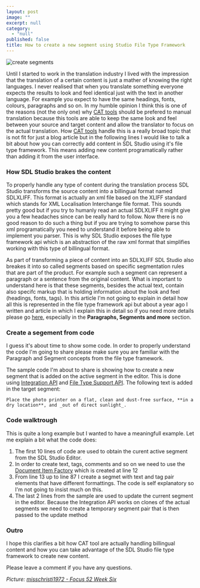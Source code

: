 ```yaml
---
layout: post
image: ""
excerpt: null
category: 
  - "null"
published: false
title: How to create a new segment using Studio File Type Framework
---
```



![create segments]({{site.baseurl}}/assets/images/posts/create-segments-file-type.jpg)

<p class="dropcap">Until I started to work in the translation industry I lived with the impression that the translation of a certain content is just a mather of knowing the right languages. I never realised that when you translate something everyone expects the results to look and feel identical just with the text in another language. For example you expect to have the same headings, fonts, colours, paragraphs and so on. In my humble opinion I think this is one of the reasons (not the only one) why <a href="http://www.translationzone.com/products/cat-tools/" target="_blank">CAT tools</a> should be prefered to manual translation because this tools are able to keep the same look and feel between your source and target content and allow the translator to focus on the actual translation. How <a href="http://www.translationzone.com/products/cat-tools/" target="_blank">CAT tools</a> handle this is a really broad topic that is not fit for just a blog article but in the following lines I would like to talk a bit about how you can correctly add content in SDL Studio using it's file type framework. This means adding new content programatically rather than adding it from the user interface.</p>

### How SDL Studio brakes the content

To properly handle any type of content during the translation process SDL Studio transforms the source content into a billingual format named SDLXLIFF. This format is actually an xml file based on the XLIFF standard which stands for XML Localisation Interchange file format. This sounds pretty good but if you try to humanly read an actual SDLXLIFF it might give you a few headaches since can be really hard to follow. Now there is no good reason to do such a thing but if you are trying to somehow parse this xml programatically you need to understand it before being able to implement you parser. This is why SDL Studio exposes the file type framework api which is an abstraction of the raw xml format that simplifies working with this type of billingual format.

As part of transforming a piece of content into an SDLXLIFF SDL Studio also breakes it into so called segments based on specific segmentation rules that are part of the product. For example such a segment can represent a paragraph or a sentence from the original content. What is important to understand here is that these segments, besides the actual text, contain also specifc markup that is holding information about the look and feel (headings, fonts, tags). In this article I'm not going to explain in detail how all this is represented in the file type framework api but about a year ago I written and article in which I explain this in detail so if you need more details please go [here](http://romuluscrisan.com/sdl%20studio/2015/01/06/How%20to%20access%20segment%20tags%20using%20Studio%20File%20Type%20Framework%20.html#paragraphs-segments-and-more), especially in the **Paragraphs, Segments and more** section.

### Create a segement from code

I guess it's about time to show some code. In order to properly understand the code I'm going to share please make sure you are familiar with the Paragraph and Segment concepts from the file type framework.

The sample code I'm about to share is showing how to create a new segment that is added on the active segment in the editor. This is done using [Integration API](http://producthelp.sdl.com/SDK/StudioIntegrationApi/4.0/html/135dcb1c-535b-46a9-8063-b83be4a06d82.htm) and [File Type Support API](http://producthelp.sdl.com/SDK/FileTypeSupport/4.0/html/1f5584af-9763-46ff-894b-08127a2421a7.htm). The following text is added in the target segment:

`Place the photo printer on a flat, clean and dust-free surface, **in a dry location**, and _out of direct sunlight_.`

<script src="https://gist.github.com/cromica/7a2ae9e07687a1913b8b.js"></script>

### Code walktrough

This is quite a long example but I wanted to have a meaningfull example. Let me explain a bit what the code does:

1. The first 10 lines of code are used to obtain the curent active segment from the SDL Studio Editor. 
2. In order to create text, tags, comments and so on we need to use the [Document Item Factory](http://producthelp.sdl.com/SDK/FileTypeSupport/4.0/html/ec213843-28e2-c1a2-146c-691e67026710.htm) which is created at line 12
3. From line 13 up to line 87 I create a segmet with text and tag pair elements that have different formattings. The code is self explanatory so I'm not going to insist much on this.
4. The last 2 lines from the sample are used to update the current segment in the editor. Because the Integration API works on clones of the actual segments we need to create a temporary segment pair that is then passed to the update method

### Outro

I hope this clarifies a bit how CAT tool are actually handling billingual content and how you can take advantage of the SDL Studio file type framework to create new content.

Please leave a comment if you have any questions.

*Picture: [misschristi1972 - Focus 52 Week Six](https://flic.kr/p/brjbNM)*



